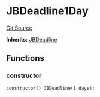 # JBDeadline1Day
[Git Source](https://github.com/Bananapus/nana-core/blob/2998dca2fbd2658e2c8791d6dc8348147d69e28e/src/periphery/JBDeadline1Day.sol)

**Inherits:**
[JBDeadline](/docs/dev/v5/api/core/JBDeadline.md)


## Functions
### constructor


```solidity
constructor() JBDeadline(1 days);
```

